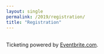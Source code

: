 ```yaml
---
layout: single
permalink: /2019/registration/
title: "Registration"
---
```


<div id="eventbrite-widget-container-60630597750"></div>

<script src="https://www.eventbrite.com/static/widgets/eb_widgets.js"></script>

<script type="text/javascript">
    var exampleCallback = function() {
        console.log('Order complete!');
    };

    window.EBWidgets.createWidget({
        // Required
        widgetType: 'checkout',
        eventId: '60630597750',
        iframeContainerId: 'eventbrite-widget-container-60630597750',

        // Optional
        iframeContainerHeight: 425,  // Widget height in pixels. Defaults to a minimum of 425px if not provided
        onOrderComplete: exampleCallback  // Method called when an order has successfully completed
    });
</script>

<br/>
Ticketing powered by
<a href="https://www.eventbrite.com/e/openafs-workshop-2019-tickets-60630597750" target="_blank">
Eventbrite.com</a>.
